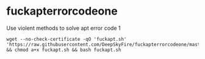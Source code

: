 # fuckapterrorcodeone
Use violent methods to solve apt error code 1

```
wget --no-check-certificate -qO 'fuckapt.sh' 'https://raw.githubusercontent.com/DeepSkyFire/fuckapterrorcodeone/master/fuckapt.sh' && chmod a+x fuckapt.sh && bash fuckapt.sh
```
